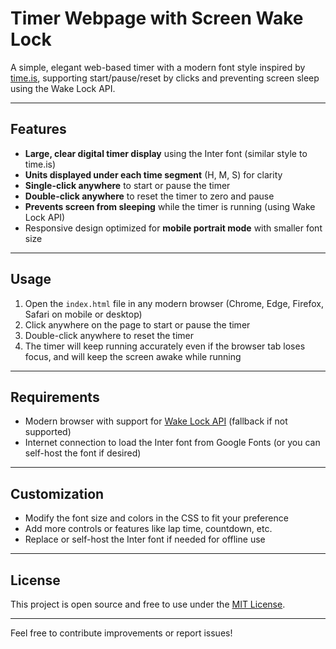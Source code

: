 # Timer Webpage with Screen Wake Lock

A simple, elegant web-based timer with a modern font style inspired by [time.is](https://time.is/), supporting start/pause/reset by clicks and preventing screen sleep using the Wake Lock API.

---

## Features

- **Large, clear digital timer display** using the Inter font (similar style to time.is)
- **Units displayed under each time segment** (H, M, S) for clarity
- **Single-click anywhere** to start or pause the timer
- **Double-click anywhere** to reset the timer to zero and pause
- **Prevents screen from sleeping** while the timer is running (using Wake Lock API)
- Responsive design optimized for **mobile portrait mode** with smaller font size

---

## Usage

1. Open the `index.html` file in any modern browser (Chrome, Edge, Firefox, Safari on mobile or desktop)
2. Click anywhere on the page to start or pause the timer
3. Double-click anywhere to reset the timer
4. The timer will keep running accurately even if the browser tab loses focus, and will keep the screen awake while running

---

## Requirements

- Modern browser with support for [Wake Lock API](https://developer.mozilla.org/en-US/docs/Web/API/Screen_Wake_Lock_API) (fallback if not supported)
- Internet connection to load the Inter font from Google Fonts (or you can self-host the font if desired)

---

## Customization

- Modify the font size and colors in the CSS to fit your preference
- Add more controls or features like lap time, countdown, etc.
- Replace or self-host the Inter font if needed for offline use

---

## License

This project is open source and free to use under the [MIT License](https://opensource.org/licenses/MIT).

---

Feel free to contribute improvements or report issues!

